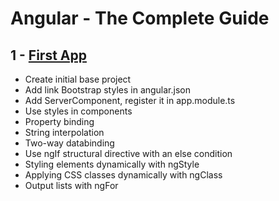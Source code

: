 # Angular - The Complete Guide

## 1 - [First App](first-app)

* Create initial base project
* Add link Bootstrap styles in angular.json
* Add ServerComponent, register it in app.module.ts
* Use styles in components
* Property binding
* String interpolation
* Two-way databinding
* Use ngIf structural directive with an else condition
* Styling elements dynamically with ngStyle
* Applying CSS classes dynamically with ngClass
* Output lists with ngFor


